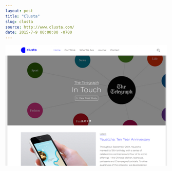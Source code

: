 ```yaml
---
layout: post
title: "Clusta"
slug: clusta
source: http://www.clusta.com/
date: 2015-7-9 00:00:00 -0700
---
```


<img src="/screenshots/clusta.jpg">
